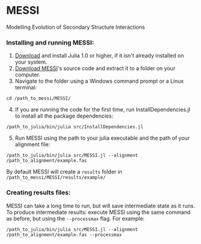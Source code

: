 # MESSI
Modelling Evolution of Secondary Structure Interactions

### Installing and running MESSI:
1. [Download](https://julialang.org/downloads/) and install Julia 1.0 or higher, if it isn't already installed on your system.
2. [Download MESSI](https://github.com/michaelgoldendev/MESSI/archive/master.zip)'s source code and extract it to a folder on your computer.
3. Navigate to the folder using a Windows command prompt or a Linux terminal:
```
cd /path_to_messi/MESSI/
```
4. If you are running the code for the first time, run InstallDependencies.jl to install all the package dependencies:
```
/path_to_julia/bin/julia src/InstallDependencies.jl
```
5. Run MESSI using the path to your julia executable and the path of your alignment file:
```
/path_to_julia/bin/julia src/MESSI.jl --alignment /path_to_alignment/example.fas
```

By default MESSI will create a `results` folder in `/path_to_messi/MESSI/results/example/`

### Creating results files:
MESSI can take a long time to run, but will save intermediate state as it runs. To produce intermediate results: execute MESSI using the same command as before, but using the `--processmax` flag. For example:
```
/path_to_julia/bin/julia src/MESSI.jl --alignment /path_to_alignment/example.fas --processmax
```
